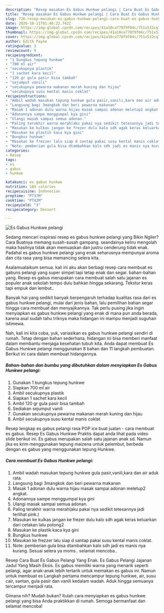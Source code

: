 ```yaml
---
description: "Resep masakan Es Gabus Hunkwe pelangi | Cara Buat Es Gabus Hunkwe pelangi Yang Sempurna"
title: "Resep masakan Es Gabus Hunkwe pelangi | Cara Buat Es Gabus Hunkwe pelangi Yang Sempurna"
slug: 726-resep-masakan-es-gabus-hunkwe-pelangi-cara-buat-es-gabus-hunkwe-pelangi-yang-sempurna
date: 2020-10-11T01:46:22.742Z
image: https://img-global.cpcdn.com/recipes/41a10ca778f9f04c/751x532cq70/es-gabus-hunkwe-pelangi-foto-resep-utama.jpg
thumbnail: https://img-global.cpcdn.com/recipes/41a10ca778f9f04c/751x532cq70/es-gabus-hunkwe-pelangi-foto-resep-utama.jpg
cover: https://img-global.cpcdn.com/recipes/41a10ca778f9f04c/751x532cq70/es-gabus-hunkwe-pelangi-foto-resep-utama.jpg
author: Edith Payne
ratingvalue: 3
reviewcount: 9
recipeingredient:
- "1 bungkus tepung hunkwe"
- "700 ml air"
- "secukupnya plastik"
- "1 sachet kara kecil"
- "120 gr gula pasir bisa tambah"
- "sejumput vanili"
- "secukupnya pewarna makanan merah kuning dan hijau"
- "secukupnya susu kental manis coklat"
recipeinstructions:
- "Ambil wadah masukan tepung hunkwe gula pasir,vanili,kara dan air aduk rata."
- "Langsung bagi 3mangkok dan beri pewarna makanan"
- "Masak 1 adonan dulu warna hijau masak sampai adonan meletup2 angkat."
- "Adonannya sampe menggumpal kya gini"
- "Ulangi masak sampai semua adonan."
- "Paling terakhir warna merah(aku pakai nya sedikit tetesannya jadi terlihat pink.)"
- "Masukan ke kulkas jangan ke frezer dulu kalo sdh agak keras keluarkan dari cetakan lalu potong2"
- "Masukan ke plastik kaca kya gini"
- "Bungkus hunkwe"
- "Masukan ke frezzer lalu siap d santap pakai susu kental manis coklat."
- "Note: pemberian gula bisa dtambahkan kalo sdh jadi es manis nya kurang. Sesuai selera ya moms.. selamat mencoba.."
categories:
- Resep
tags:
- es
- gabus
- hunkwe

katakunci: es gabus hunkwe 
nutrition: 184 calories
recipecuisine: Indonesian
preptime: "PT37M"
cooktime: "PT42M"
recipeyield: "3"
recipecategory: Dessert

---
```



![Es Gabus Hunkwe pelangi](https://img-global.cpcdn.com/recipes/41a10ca778f9f04c/751x532cq70/es-gabus-hunkwe-pelangi-foto-resep-utama.jpg)

Sedang mencari inspirasi resep es gabus hunkwe pelangi yang Bikin Ngiler? Cara Buatnya memang susah-susah gampang. seandainya keliru mengolah maka hasilnya tidak akan memuaskan dan justru cenderung tidak enak. Padahal es gabus hunkwe pelangi yang enak seharusnya mempunyai aroma dan cita rasa yang bisa memancing selera kita.

Asalamualaikum semua. kali ini aku akan berbagi resep cara membuat es gabuns pelangi yang super simpel tapi tetap enak dan segar. bahan-bahan yang. Resep es gabus merupakan cara membuat salah satu jajanan es populer anak sekolah tempo dulu bahkan hingga sekarang. Tekstur keras tapi empuk dan lembut..

Banyak hal yang sedikit banyak berpengaruh terhadap kualitas rasa dari es gabus hunkwe pelangi, mulai dari jenis bahan, lalu pemilihan bahan segar hingga cara membuat dan menyajikannya. Tak perlu pusing jika ingin menyiapkan es gabus hunkwe pelangi yang enak di mana pun anda berada, karena asal sudah tahu triknya maka hidangan ini mampu menjadi suguhan istimewa.


Nah, kali ini kita coba, yuk, variasikan es gabus hunkwe pelangi sendiri di rumah. Tetap dengan bahan sederhana, hidangan ini bisa memberi manfaat dalam membantu menjaga kesehatan tubuh kita. Anda dapat membuat Es Gabus Hunkwe pelangi menggunakan 8 bahan dan 11 langkah pembuatan. Berikut ini cara dalam membuat hidangannya.

<!--inarticleads1-->

##### Bahan-bahan dan bumbu yang dibutuhkan dalam menyiapkan Es Gabus Hunkwe pelangi:

1. Gunakan 1 bungkus tepung hunkwe
1. Siapkan 700 ml air
1. Ambil secukupnya plastik
1. Siapkan 1 sachet kara kecil
1. Ambil 120 gr gula pasir bisa tambah
1. Sediakan sejumput vanili
1. Gunakan secukupnya pewarna makanan merah kuning dan hijau
1. Ambil secukupnya susu kental manis coklat


Resep lengkap es gabus pelangi rasa POP ice buat jualan - cara membuat es gabus. Resep Es Gabus Hunkwe Praktis dapat anda lihat pada video slide berikut ini. Es gabus merupakan salah satu jajanan anak sd. Namun jika es krim menggunakan tepung maizena untuk pelembut, berbeda dengan es gabus yang menggunakan tepung Hunkwe. 

<!--inarticleads2-->

##### Cara membuat Es Gabus Hunkwe pelangi:

1. Ambil wadah masukan tepung hunkwe gula pasir,vanili,kara dan air aduk rata.
1. Langsung bagi 3mangkok dan beri pewarna makanan
1. Masak 1 adonan dulu warna hijau masak sampai adonan meletup2 angkat.
1. Adonannya sampe menggumpal kya gini
1. Ulangi masak sampai semua adonan.
1. Paling terakhir warna merah(aku pakai nya sedikit tetesannya jadi terlihat pink.)
1. Masukan ke kulkas jangan ke frezer dulu kalo sdh agak keras keluarkan dari cetakan lalu potong2
1. Masukan ke plastik kaca kya gini
1. Bungkus hunkwe
1. Masukan ke frezzer lalu siap d santap pakai susu kental manis coklat.
1. Note: pemberian gula bisa dtambahkan kalo sdh jadi es manis nya kurang. Sesuai selera ya moms.. selamat mencoba..


Resep Cara Buat Es Gabus Pelangi Yang Enak. Es Gabus Pelangi Jajanan Jadul Yang Masih Eksis. Es gabus memiliki warna yang menarik seperti pelangi, agar anak-anak lebih tertarik untuk memakan es gabus ini. Namun untuk membuat es Langkah pertama mencampur tepung hunkwe, air, susu cair, santan, gula pasir dan vanili kedalam wadah. Aduk hingga semuanya tercampur menjadi rata. 

Gimana nih? Mudah bukan? Itulah cara menyiapkan es gabus hunkwe pelangi yang bisa Anda praktikkan di rumah. Semoga bermanfaat dan selamat mencoba!
